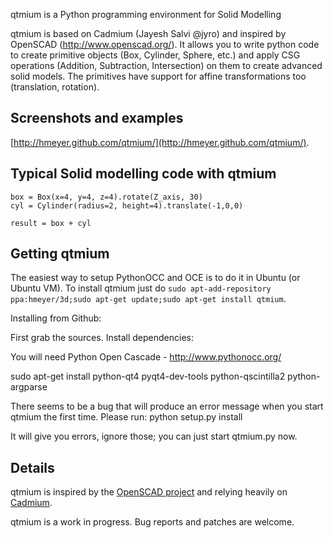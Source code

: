 qtmium is a Python programming environment for Solid Modelling

qtmium is based on Cadmium (Jayesh Salvi @jyro) and inspired by OpenSCAD (http://www.openscad.org/). It allows you to write python code to create primitive objects (Box, Cylinder, Sphere, etc.) and apply CSG operations (Addition, Subtraction, Intersection) on them to create advanced solid models. The primitives have support for affine transformations too (translation, rotation).

Screenshots and examples
------------------------
[http://hmeyer.github.com/qtmium/](http://hmeyer.github.com/qtmium/).

Typical Solid modelling code with qtmium
------------------------------------------
    box = Box(x=4, y=4, z=4).rotate(Z_axis, 30)
    cyl = Cylinder(radius=2, height=4).translate(-1,0,0)

    result = box + cyl

Getting qtmium
---------------------------

The easiest way to setup PythonOCC and OCE is to do it in Ubuntu (or Ubuntu VM). 
To install qtmium just do `sudo apt-add-repository ppa:hmeyer/3d;sudo apt-get update;sudo apt-get install qtmium`.

Installing from Github:

First grab the sources.
Install dependencies:

You will need Python Open Cascade - http://www.pythonocc.org/

sudo apt-get install python-qt4 pyqt4-dev-tools python-qscintilla2 python-argparse


There seems to be a bug that will produce an error message when you start qtmium the first time. 
Please run:
python setup.py install 

It will give you errors, ignore those; you can just start qtmium.py now.



Details
--------------------------
qtmium is inspired by the [OpenSCAD project](http://www.openscad.org/) and relying heavily on [Cadmium](http://http://jayesh3.github.com/cadmium/).

qtmium is a work in progress. Bug reports and patches are welcome.

